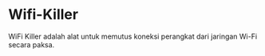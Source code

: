 # Wifi-Killer
WiFi Killer adalah alat untuk memutus koneksi perangkat dari jaringan Wi-Fi secara paksa.
